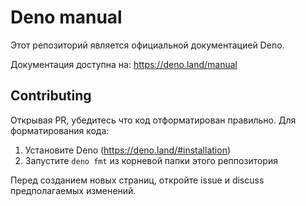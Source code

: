 # Deno manual

Этот репозиторий является официальной документацией Deno.

Документация доступна на: https://deno.land/manual

## Contributing

Открывая PR, убедитесь что код отформатирован правильно. Для форматирования
кода:

1. Установите Deno (https://deno.land/#installation)
2. Запустите `deno fmt` из корневой папки этого реппозитория

Перед созданием новых страниц, откройте issue и discuss предполагаемых изменений.
